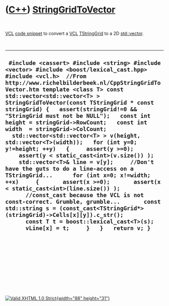 



 

 

 

 

 

([C++](Cpp.htm)) [StringGridToVector](CppStringGridToVector.htm)
================================================================

 

[VCL](CppVcl.htm) [code snippet](CppCodeSnippets.htm) to convert a
[VCL](CppVcl.htm) [TStringGrid](CppTStringGrid.htm) to a 2D
[std::vector](CppVector.htm).

 

  ------------------------------------------------------------------------------------------------------------------------------------------------------------------------------------------------------------------------------------------------------------------------------------------------------------------------------------------------------------------------------------------------------------------------------------------------------------------------------------------------------------------------------------------------------------------------------------------------------------------------------------------------------------------------------------------------------------------------------------------------------------------------------------------------------------------------------------------------------------------------------------------------------------------------------------------------------------------------------------------------------------------------------------------------------------------------------------------------------
  ` #include <cassert> #include <string> #include <vector> #include <boost/lexical_cast.hpp> #include <vcl.h>  //From http://www.richelbilderbeek.nl/CppStringGridToVector.htm template <class T> const std::vector<std::vector<T> > StringGridToVector(const TStringGrid * const stringGrid) {   assert(stringGrid!=0 && "StringGrid must not be NULL");   const int height = stringGrid->RowCount;   const int width  = stringGrid->ColCount;   std::vector<std::vector<T> > v(height, std::vector<T>(width));   for (int y=0; y!=height; ++y)   {     assert(y >=0);     assert(y < static_cast<int>(v.size()) );     std::vector<T>& line = v[y];     //Don't have the guts to do a line-access on a TStringGrid...      for (int x=0; x!=width; ++x)     {       assert(x >=0);       assert(x < static_cast<int>(line.size()) );       //const_cast because the VCL is not const-correct. Grumble, grumble...       const std::string s = (const_cast<TStringGrid*>(stringGrid)->Cells[x][y]).c_str();       const T t = boost::lexical_cast<T>(s);       vLine[x] = t;     }   }   return v; }`
  ------------------------------------------------------------------------------------------------------------------------------------------------------------------------------------------------------------------------------------------------------------------------------------------------------------------------------------------------------------------------------------------------------------------------------------------------------------------------------------------------------------------------------------------------------------------------------------------------------------------------------------------------------------------------------------------------------------------------------------------------------------------------------------------------------------------------------------------------------------------------------------------------------------------------------------------------------------------------------------------------------------------------------------------------------------------------------------------------------

 

 

 

 

 





 

[![Valid XHTML 1.0 Strict](valid-xhtml10.png){width="88"
height="31"}](http://validator.w3.org/check?uri=referer)
